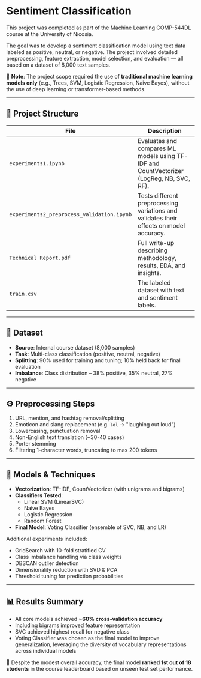 # Sentiment Classification

This project was completed as part of the Machine Learning COMP-544DL course at the University of Nicosia.

The goal was to develop a sentiment classification model using text data labeled as positive, neutral, or negative. The project involved detailed preprocessing, feature extraction, model selection, and evaluation — all based on a dataset of 8,000 text samples. 

📌 **Note**: The project scope required the use of **traditional machine learning models only** (e.g., Trees, SVM, Logistic Regression, Naive Bayes), without the use of deep learning or transformer-based methods.

---

## 📁 Project Structure

| File                                  | Description |
|---------------------------------------|-------------|
| `experiments1.ipynb`                 | Evaluates and compares ML models using TF-IDF and CountVectorizer (LogReg, NB, SVC, RF). |
| `experiments2_preprocess_validation.ipynb` | Tests different preprocessing variations and validates their effects on model accuracy. |
| `Technical Report.pdf`               | Full write-up describing methodology, results, EDA, and insights. |
| `train.csv`                          | The labeled dataset with text and sentiment labels. |

---

## 🧪 Dataset

- **Source**: Internal course dataset (8,000 samples)
- **Task**: Multi-class classification (positive, neutral, negative)
- **Splitting**: 90% used for training and tuning; 10% held back for final evaluation
- **Imbalance**: Class distribution – 38% positive, 35% neutral, 27% negative

---

## ⚙️ Preprocessing Steps

1. URL, mention, and hashtag removal/splitting
2. Emoticon and slang replacement (e.g. `lol` → "laughing out loud")
3. Lowercasing, punctuation removal
4. Non-English text translation (~30-40 cases)
5. Porter stemming
6. Filtering 1-character words, truncating to max 200 tokens

---

## 🧠 Models & Techniques

- **Vectorization**: TF-IDF, CountVectorizer (with unigrams and bigrams)
- **Classifiers Tested**:
  - Linear SVM (LinearSVC)
  - Naive Bayes
  - Logistic Regression
  - Random Forest
- **Final Model**: Voting Classifier (ensemble of SVC, NB, and LR)

Additional experiments included:
- GridSearch with 10-fold stratified CV
- Class imbalance handling via class weights
- DBSCAN outlier detection
- Dimensionality reduction with SVD & PCA
- Threshold tuning for prediction probabilities

---

## 📊 Results Summary

- All core models achieved **~60% cross-validation accuracy**
- Including bigrams improved feature representation
- SVC achieved highest recall for negative class
- Voting Classifier was chosen as the final model to improve generalization, leveraging the diversity of vocabulary representations across individual models

📌 Despite the modest overall accuracy, the final model **ranked 1st out of 18 students** in the course leaderboard based on unseen test set performance.

